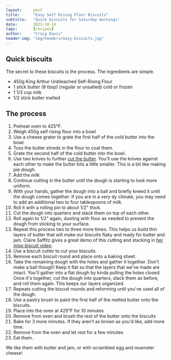 ```yaml
---
layout:     post
title:      "Easy Self Rising Flour Biscuits"
subtitle:   "Quick biscuits for Saturday mornings"
date:       2023-10-14
tags:       [recipes]
author:     "Craig Davis"
header-img: "img/headers/easy-biscuits.jpg"
---
```


## Quick biscuits

The secret to these biscuits is the process. The ingredients are simple.

* 450g King Arthur Unbleached Self-Rising Flour
* 1 stick butter (8 tbsp) (regular or unsalted) cold or frozen
* 1 1/3 cup milk
* 1/2 stick butter melted

## The process

1. Preheat oven to 425°F.
1. Weigh 450g self rising flour into a bowl
1. Use a cheese grater to grate the first half of the cold butter into the bowl.
1. Toss the butter shreds in the flour to coat them.
1. Grate the second half of the cold butter into the bowl.
1. Use two knives to further [cut the butter][butter]. You'll use the knives against each other to make the butter bits a little smaller. This is a bit like making pie dough.
1. Add the milk
1. Continue cutting in the butter until the dough is starting to look more uniform.
1. With your hands, gather the dough into a ball and briefly kneed it until the dough comes together. If you are in a very dy climate, you may need to add an additional two to four tablespoons of milk.
1. Roll it with a rolling pin to about 1/2" thick.
1. Cut the dough into quarters and stack them on top of each other.
1. Roll again to 1/2" again, dusting with flour as needed to prevent the dough from sticking to your surface.
1. Repeat this process two to three more times. This helps us build thin layers of butter that will make our biscuits flaky and ready for butter and jam. Claire Saffitz gives a great demo of this cutting and stacking in [her miso biscuit video][claire].
1. Use a biscuit cutter to cut your biscuits. 
1. Remove each biscuit round and place onto a baking sheet.
1. Take the remaining dough with the holes and gather it together. Don't make a ball though! Keep it flat so that the layers that we've made are intact. You'll gather into a flat dough by kinda pulling the holes closed. Once it's together, cut the dough into quarters, stack them as before, and roll them again. This keeps our layers organized.
1. Repeats cutting the biscuit rounds and reforming until you've used all of the dough.
1. Use a pastry brush to paint the first half of the melted butter onto the biscuits.
1. Place into the oven at 425°F for 10 minutes
1. Remove from oven and brush the rest of the butter onto the biscuits
1. Bake for 3 more minutes. If they aren't as brown as you'd like, add more time.
1. Remove from the oven and let rest for a few minutes
1. Eat them.

We like them with butter and jam, or with scrambled egg and muenster cheese!

[butter]: https://youtu.be/vfMq-uVm5vc?t=15
[claire]: https://youtu.be/lcKHIqZbXkc?t=347